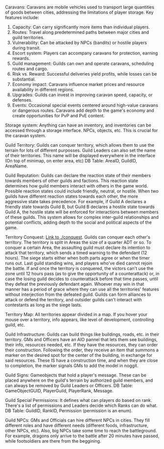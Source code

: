 Caravans: Caravans are mobile vehicles used to transport large quantities of goods between cities, addressing the limitations of player storage. Key features include:

1. Capacity: Can carry significantly more items than individual players.
2. Routes: Travel along predetermined paths between major cities and guild territories.
3. Vulnerability: Can be attacked by NPCs (bandits) or hostile players during transit.
4. Escort system: Players can accompany caravans for protection, earning rewards.
5. Guild management: Guilds can own and operate caravans, scheduling routes and cargo.
6. Risk vs. Reward: Successful deliveries yield profits, while losses can be substantial.
7. Economy impact: Caravans influence market prices and resource availability in different regions.
8. Upgrades: Guilds can invest in improving caravan speed, capacity, or defenses.
9. Events: Occasional special events centered around high-value caravans or dangerous routes.
Caravans add depth to the game's economy and create opportunities for PvP and PvE content.

Storage system: Anything can have an inventory, and inventories can be accessed through a storage interface. NPCs, objects, etc. This is crucial for the caravan system.

Guild Territory: Guilds can conquer territory, which allows them to use the terrain for lots of different purposses. Guild Leaders can also set the name of their territories. This name will be displayed everywhere in the interface (On top of minimap, on enter area, etc) DB Table: AreaID, GuildID, AreaName.

Guild Reputation: Guilds can declare the reaction state of their members towards members of other guilds and factions. This reaction state determines how guild members interact with others in the game world. Possible reaction states could include friendly, neutral, or hostile. When two guilds have different reaction states towards each other, the more aggressive state takes precedence. For example, if Guild A declares a friendly state towards Guild B, but Guild B declares a hostile state towards Guild A, the hostile state will be enforced for interactions between members of these guilds. This system allows for complex inter-guild relationships and potential conflicts, adding depth to the social and political aspects of the game.

Territory Conquest: [Link to ./conquest](./conquest). Guilds can conquer each other's territory. The territory is split in Areas the size of a quarter ADT or so. To conquer a certain Area, the assaulting guild must declare its intention to attack that territory, which sends a timed warning to the defendant (12 hours). The siege starts either when both parts agree or when the timer runs out. Last guild standing wins, and players who've died cannot rejoin the battle. If and once the territory is conquered, the victors can't use the zone until 12 hours pass (as to give the opportunity of a counterattack) or, in case the losing guild decides to counterattack before that time passes, until they defeat the previously defendant again. Whoever may win in that manner has a period of grace where they can use all the territories' features without interjection from the defeated guild. Guilds can form alliances to attack or defend the territory, and outsider guilds can't interact with contestants as long as the siege lasts.

Territory Map: All territories appear divided in a map. If you hover your mouse over a territory, info appears, like level of development, controlling guild, etc.

Guild Infrastructure: Guilds can build things like buildings, roads, etc. in their territory. GMs and Officers have an AIO pannel that lets them see buildings, their info, resources needed, etc. If they have the resources, they can order their construction. Following the order, they receive an item that summons a marker on the desired spot for the center of the building, in exchange for said resources. These IS have a construction time, and when they are close to completion, the marker signals GMs to add the model in noggit. 

Guild Signs: Gameobjects that hold a player's message. These can be placed anywhere on the guild's terrain by authorized guild members, and can always be removed by Guild Leaders or Officers. DB Table: GameObjectGUID, PlayerGuild, PlayerRank, Message. 

Guild Special Permissions: It defines what can players do based on rank. There's a list of permissions and Leaders decide which Ranks can do what. DB Table: GuildID, RankID, Permission (permission is an enum).

Guild NPCs: GMs and Officials can hire different NPCs in cities. They fill different roles and have different needs (different foods, infrastructure, other NPCs, etc). Also, big NPCs take some time to reach the battleground. For example, dragons only arrive to the battle after 20 minutes have passed, while footsoldiers are there from the beggining.